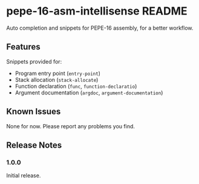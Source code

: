 # pepe-16-asm-intellisense README

Auto completion and snippets for PEPE-16 assembly, for a better workflow.

## Features

Snippets provided for:

* Program entry point (`entry-point`)
* Stack allocation (`stack-allocate`)
* Function declaration (`func`, `function-declaratio`)
* Argument documentation (`argdoc`, `argument-documentation`)

## Known Issues

None for now. Please report any problems you find.

## Release Notes

### 1.0.0

Initial release.
